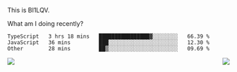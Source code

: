 This is BI1LQV.

What am I doing recently?

<!--START_SECTION:waka-->

```text
TypeScript   3 hrs 18 mins   ████████████████▓░░░░░░░░   66.39 %
JavaScript   36 mins         ███░░░░░░░░░░░░░░░░░░░░░░   12.30 %
Other        28 mins         ██▒░░░░░░░░░░░░░░░░░░░░░░   09.69 %
```

<!--END_SECTION:waka-->
<img align="right" src="https://github-readme-stats.vercel.app/api?username=bi1lqv&show_icons=true&count_private=true">

<img src="https://metrics.lecoq.io/bi1lqv?template=classic&base.activity=0&base.community=0&base.repositories=0&base.metadata=0&isocalendar=1&base=header%2C%20activity%2C%20community%2C%20repositories%2C%20metadata&base.indepth=false&base.hireable=false&isocalendar=false&isocalendar.duration=full-year&config.timezone=Asia%2FShanghai">
